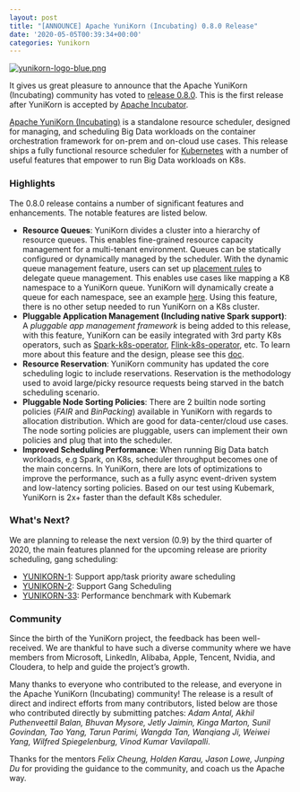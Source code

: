 ```yaml
---
layout: post
title: "[ANNOUNCE] Apache YuniKorn (Incubating) 0.8.0 Release"
date: '2020-05-05T00:39:34+00:00'
categories: Yunikorn
---
```

<a href="https://blogs.apache.org/Yunikorn/mediaresource/f523796b-dc9a-4829-8798-31b8c7a9c140"><img src="https://blogs.apache.org/Yunikorn/mediaresource/f523796b-dc9a-4829-8798-31b8c7a9c140?t=true" alt="yunikorn-logo-blue.png" aligh="right" /></a>

It gives us great pleasure to announce that the Apache YuniKorn (Incubating) community has voted to <a href="http://yunikorn.apache.org/community/download">release 0.8.0</a>. This is the first release after YuniKorn is accepted by <a href="https://incubator.apache.org/">Apache Incubator</a>.

<a href="http://yunikorn.apache.org/">Apache YuniKorn (Incubating)</a> is a standalone resource scheduler, designed for managing, and scheduling Big Data workloads on the container orchestration framework for on-prem and on-cloud use cases. This release ships a fully functional resource scheduler for <a href="https://kubernetes.io/">Kubernetes</a> with a number of useful features that empower to run Big Data workloads on K8s.

<h3>Highlights</h3>

The 0.8.0 release contains a number of significant features and enhancements. The notable features are listed below.

<ul>
  <li><b>Resource Queues</b>: YuniKorn divides a cluster into a hierarchy of resource queues. This enables fine-grained resource capacity management for a multi-tenant environment. Queues can be statically configured or dynamically managed by the scheduler. With the dynamic queue management feature, users can set up <a href="https://github.com/apache/incubator-yunikorn-core/blob/master/docs/placement_rules.md">placement rules</a> to delegate queue management. This enables use cases like mapping a K8 namespace to a YuniKorn queue. YuniKorn will dynamically create a queue for each namespace, see an example <a href="https://github.com/apache/incubator-yunikorn-core/blob/master/docs/placement_rules.md#tag-rule">here</a>. Using this feature, there is no other setup needed to run YuniKorn on a K8s cluster.</li>
  <li><b>Pluggable Application Management (Including native Spark support)</b>: A <i>pluggable app management framework</i> is being added to this release, with this feature, YuniKorn can be easily integrated with 3rd party K8s operators, such as <a href="https://github.com/GoogleCloudPlatform/spark-on-k8s-operator">Spark-k8s-operator</a>, <a href="https://github.com/GoogleCloudPlatform/flink-on-k8s-operator">Flink-k8s-operator</a>, etc. To learn more about this feature and the design, please see this <a href="https://github.com/apache/incubator-yunikorn-core/blob/master/docs/design/pluggable-app-management.md">doc</a>.</li>
  <li><b>Resource Reservation</b>: YuniKorn community has updated the core scheduling logic to include reservations. Reservation is the methodology used to avoid large/picky resource requests being starved in the batch scheduling scenario.</li>
  <li><b>Pluggable Node Sorting Policies</b>: There are 2 builtin node sorting policies (<i>FAIR</i> and <i>BinPacking</i>) available in YuniKorn with regards to allocation distribution. Which are good for data-center/cloud use cases. The node sorting policies are pluggable, users can implement their own policies and plug that into the scheduler.</li>
  <li><b>Improved Scheduling Performance</b>: When running Big Data batch workloads, e.g Spark, on K8s, scheduler throughput becomes one of the main concerns. In YuniKorn, there are lots of optimizations to improve the performance, such as a fully async event-driven system and low-latency sorting policies. Based on our test using Kubemark, YuniKorn is 2x+ faster than the default K8s scheduler. </li>
</ul>

<h3>What's Next?</h3>

We are planning to release the next version (0.9) by the third quarter of 2020, the main features planned for the upcoming release are priority scheduling, gang scheduling:
<ul>
  <li><a href="https://issues.apache.org/jira/browse/YUNIKORN-1">YUNIKORN-1</a>: Support app/task priority aware scheduling</li>
  <li><a href="https://issues.apache.org/jira/browse/YUNIKORN-2">YUNIKORN-2</a>: Support Gang Scheduling</li>
  <li><a href="https://issues.apache.org/jira/browse/YUNIKORN-33">YUNIKORN-33</a>: Performance benchmark with Kubemark</li>
</ul>

<h3>Community</h3>

Since the birth of the YuniKorn project, the feedback has been well-received. We are thankful to have such a diverse community where we have members from Microsoft, LinkedIn, Alibaba, Apple, Tencent, Nvidia, and Cloudera, to help and guide the project’s growth.

Many thanks to everyone who contributed to the release, and everyone in the Apache YuniKorn (Incubating) community! The release is a result of direct and indirect efforts from many contributors, listed below are those who contributed directly by submitting patches: <i>Adam Antal, Akhil Puthenveettil Balan, Bhuvan Mysore, Jetly Jaimin, Kinga Marton, Sunil Govindan, Tao Yang,  Tarun Parimi, Wangda Tan, Wanqiang Ji, Weiwei Yang, Wilfred Spiegelenburg, Vinod Kumar Vavilapalli</i>.

Thanks for the mentors <i>Felix Cheung, Holden Karau, Jason Lowe, Junping Du</i> for providing the guidance to the community, and coach us the Apache way.
